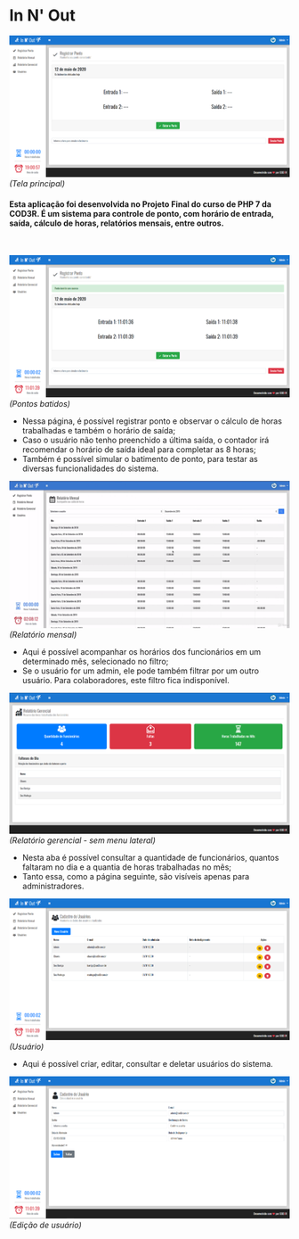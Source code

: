 # In N' Out
![Tela principal](images/registrar_ponto.png)<br/>
_(Tela principal)_
&nbsp;

#### Esta aplicação foi desenvolvida no Projeto Final do curso de PHP 7 da COD3R. É um sistema para controle de ponto, com horário de entrada, saída, cálculo de horas, relatórios mensais, entre outros.<br/>
&nbsp;

![](images/registrar_ponto_batido.png)<br/>
_(Pontos batidos)_
&nbsp;

* Nessa página, é possível registrar ponto e observar o cálculo de horas trabalhadas e também o horário de saída;
* Caso o usuário não tenho preenchido a última saída, o contador irá recomendar o horário de saída ideal para completar as 8 horas;
* Também é possível simular o batimento de ponto, para testar as diversas funcionalidades do sistema.
&nbsp;

![](images/relatorio_mensal.png)</br>
_(Relatório mensal)_
&nbsp;

* Aqui é possível acompanhar os horários dos funcionários em um determinado mês, selecionado no filtro;
* Se o usuário for um admin, ele pode também filtrar por um outro usuário. Para colaboradores, este filtro fica indisponível.
&nbsp;

![](images/relatorio_gerencial_sem_menu_lateral.png)</br>
_(Relatório gerencial - sem menu lateral)_
&nbsp;

* Nesta aba é possível consultar a quantidade de funcionários, quantos faltaram no dia e a quantia de horas trabalhadas no mês;
* Tanto essa, como a página seguinte, são visíveis apenas para administradores.
&nbsp;

![](images/usuario.png)</br>
_(Usuário)_
&nbsp;

* Aqui é possível criar, editar, consultar e deletar usuários do sistema.
&nbsp;

![](images/usuario_edicao.png)</br>
_(Edição de usuário)_
&nbsp;


